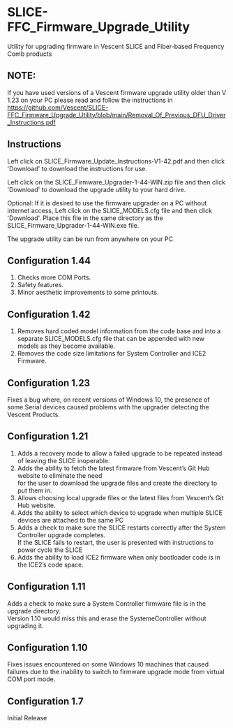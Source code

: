 # SLICE-FFC_Firmware_Upgrade_Utility
Utility for upgrading firmware in Vescent SLICE and Fiber-based Frequency Comb products
## NOTE:
  If you have used versions of a Vescent firmware upgrade utility older than V 1.23 on your PC please read and follow the instructions in     
  https://github.com/Vescent/SLICE-FFC_Firmware_Upgrade_Utility/blob/main/Removal_Of_Previous_DFU_Driver_Instructions.pdf

## Instructions
  Left click on SLICE_Firmware_Update_Instructions-V1-42.pdf and then click 'Download' to download the instructions for use.

  Left click on the SLICE_Firmware_Upgrader-1-44-WIN.zip file and then click 'Download' to download the upgrade utility to your hard drive.

  Optional: If it is desired to use the firmware upgrader on a PC without internet access, Left click on the SLICE_MODELS.cfg file and then click 'Download'. Place this file in the same directory as the SLICE_Firmware_Upgrader-1-44-WIN.exe file.
  
  The upgrade utility can be run from anywhere on your PC

## Configuration 1.44
  1) Checks more COM Ports.
  2) Safety features.
  3) Minor aesthetic improvements to some printouts.
## Configuration 1.42
  1) Removes hard coded model information from the code base and into a separate SLICE_MODELS.cfg file that can be appended with new models as they become available.
  2) Removes the code size limitations for System Controller and ICE2 Firmware.
## Configuration 1.23
  Fixes a bug where, on recent versions of Windows 10, the presence of some Serial devices caused problems with the upgrader detecting the Vescent Products.
## Configuration 1.21
  1) Adds a recovery mode to allow a failed upgrade to be repeated instead of leaving the SLICE inoperable.  
  2) Adds the ability to fetch the latest firmware from Vescent’s Git Hub website to eliminate the need  
     for the user to download the upgrade files and create the directory to put them in.
  3) Allows choosing local upgrade files or the latest files from Vescent’s Git Hub website.  
  4) Adds the ability to select which device to upgrade when multiple SLICE devices are attached to the same PC  
  5) Adds a check to make sure the SLICE restarts correctly after the System Controller upgrade completes.  
     If the SLICE fails to restart, the user is presented with instructions to power cycle the SLICE
  6) Adds the ability to load ICE2 firmware when only bootloader code is in the ICE2’s code space. 
## Configuration 1.11
  Adds a check to make sure a System Controller firmware file is in the upgrade directory.  
  Version 1.10 would miss this and erase the SystemeController without upgrading it.
## Configuration 1.10
  Fixes issues encountered on some Windows 10 machines that caused failures due to the inability to switch to firmware upgrade mode from virtual COM port mode.
## Configuration 1.7
  Initial Release  
  
